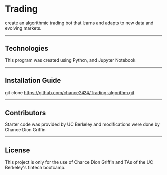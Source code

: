 # Trading

create an algorithmic trading bot that learns and adapts to new data and evolving markets.


---

## Technologies

This program was created using Python, and Jupyter Notebook

---

## Installation Guide

git clone https://github.com/chance2424/Trading-algorithm.git

---

## Contributors

Starter code was provided by UC Berkeley and modifications were done by Chance Dion Griffin

---

## License

This project is only for the use of Chance Dion Griffin and TAs of the UC Berkeley's fintech bootcamp.
